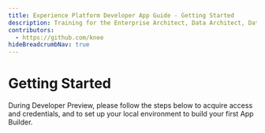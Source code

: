 ```yaml
---
title: Experience Platform Developer App Guide - Getting Started
description: Training for the Enterprise Architect, Data Architect, Data Engineer and general developer
contributors:
  - https://github.com/knee
hideBreadcrumbNav: true
---
```


# Getting Started

During Developer Preview, please follow the steps below to acquire access and credentials, and to set up your local environment to build your first App Builder.